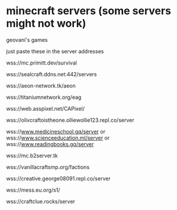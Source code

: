 # minecraft servers (some servers might not work)

geovani's games

just paste these in the server addresses

wss://mc.primitt.dev/survival

 wss://sealcraft.ddns.net:442/servers
 
 wss://aeon-network.tk/aeon
 
 wss://titaniumnetwork.org/eag
 
 wss://web.asspixel.net/CAPixel/
 
 wss://olivcraftoistheone.olliewollie123.repl.co/server
 
 wss://www.medicineschool.gq/server   or   wss://www.scienceeducation.ml/server   or   wss://www.readingbooks.gq/server
 
wss://mc.b2server.tk

wss://vanillacraftsmp.org/factions

wss://creative.george08091.repl.co/server

 wss://mess.eu.org/s1/
 
wss://craftclue.rocks/server
